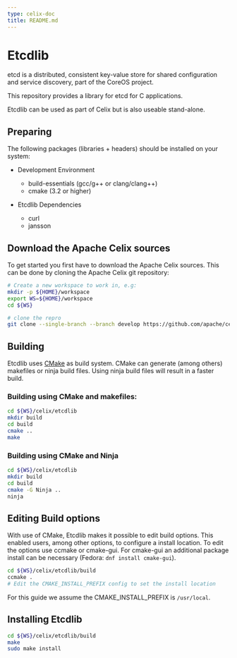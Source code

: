 ```yaml
---
type: celix-doc
title: README.md
---
```


<!--
Licensed to the Apache Software Foundation (ASF) under one or more
contributor license agreements.  See the NOTICE file distributed with
this work for additional information regarding copyright ownership.
The ASF licenses this file to You under the Apache License, Version 2.0
(the "License"); you may not use this file except in compliance with
the License.  You may obtain a copy of the License at
   
    http://www.apache.org/licenses/LICENSE-2.0

Unless required by applicable law or agreed to in writing, software
distributed under the License is distributed on an "AS IS" BASIS,
WITHOUT WARRANTIES OR CONDITIONS OF ANY KIND, either express or implied.
See the License for the specific language governing permissions and
limitations under the License.
-->

# Etcdlib
etcd is a distributed, consistent key-value store for shared configuration and service discovery, part of the CoreOS project.

This repository provides a library for etcd for C applications.

Etcdlib can be used as part of Celix but is also useable stand-alone.

## Preparing
The following packages (libraries + headers) should be installed on your system:

*	Development Environment
	*	build-essentials (gcc/g++ or clang/clang++)
	*	cmake (3.2 or higher)

* 	Etcdlib Dependencies
	*	curl
	*	jansson

## Download the Apache Celix sources
To get started you first have to download the Apache Celix sources. This can be done by cloning the Apache Celix git repository:

```bash
# Create a new workspace to work in, e.g:
mkdir -p ${HOME}/workspace
export WS=${HOME}/workspace
cd ${WS}

# clone the repro
git clone --single-branch --branch develop https://github.com/apache/celix.git
```

## Building
Etcdlib uses [CMake](https://cmake.org) as build system. CMake can generate (among others) makefiles or ninja build files. Using ninja build files will result in a faster build.

### Building using CMake and makefiles:
```bash
cd ${WS}/celix/etcdlib
mkdir build
cd build
cmake .. 
make 
```

### Building using CMake and Ninja
```bash
cd ${WS}/celix/etcdlib
mkdir build
cd build
cmake -G Ninja ..
ninja
```

## Editing Build options
With use of CMake, Etcdlib makes it possible to edit build options. This enabled users, among other options, to configure a install location.
To edit the options use ccmake or cmake-gui. For cmake-gui an additional package install can be necessary (Fedora: `dnf install cmake-gui`). 

```bash
cd ${WS}/celix/etcdlib/build
ccmake .
# Edit the CMAKE_INSTALL_PREFIX config to set the install location
```

For this guide we assume the CMAKE_INSTALL_PREFIX is `/usr/local`.

## Installing Etcdlib

```bash
cd ${WS}/celix/etcdlib/build
make
sudo make install
```

